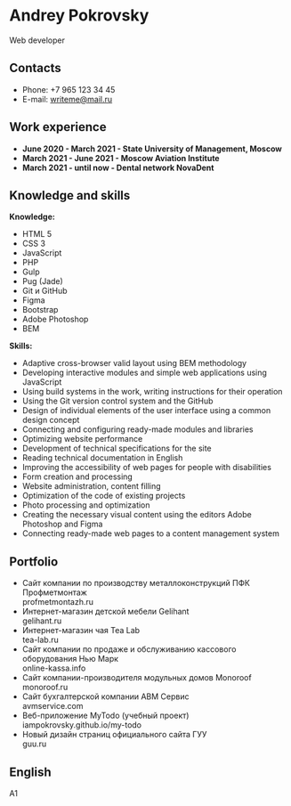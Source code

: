 # Andrey Pokrovsky
Web developer

## Contacts
* Phone: +7 965 123 34 45
* E-mail: writeme@mail.ru

## Work experience
- **June 2020 - March 2021 - State University of Management, Moscow**
- **March 2021 - June 2021 - Moscow Aviation Institute**
- **March 2021 - until now - Dental network NovaDent**

## Knowledge and skills

**Knowledge:**
- HTML 5
- CSS 3
- JavaScript
- PHP
- Gulp
- Pug (Jade)
- Git и GitHub
- Figma
- Bootstrap
- Adobe Photoshop
- BEM
 
**Skills:**
- Adaptive cross-browser valid layout using BEM methodology
- Developing interactive modules and simple web applications using JavaScript
- Using build systems in the work, writing instructions for their operation
- Using the Git version control system and the GitHub
- Design of individual elements of the user interface using a common design concept
- Connecting and configuring ready-made modules and libraries
- Optimizing website performance
- Development of technical specifications for the site
- Reading technical documentation in English
- Improving the accessibility of web pages for people with disabilities
- Form creation and processing
- Website administration, content filling
- Optimization of the code of existing projects
- Photo processing and optimization
- Creating the necessary visual content using the editors Adobe Photoshop and Figma
- Connecting ready-made web pages to a content management system

## Portfolio
- Сайт компании по производству металлоконструкций ПФК Профметмонтаж  
profmetmontazh.ru
- Интернет-магазин детской мебели Gelihant  
gelihant.ru
- Интернет-магазин чая Tea Lab  
tea-lab.ru
- Сайт компании по продаже и обслуживанию кассового оборудования Нью Марк  
online-kassa.info
- Сайт компании-производителя модульных домов Monoroof  
monoroof.ru
- Сайт бухгалтерской компании АВМ Сервис  
avmservice.com
- Веб-приложение MyTodo (учебный проект)  
iampokrovsky.github.io/my-todo
- Новый дизайн страниц официального сайта ГУУ  
guu.ru

## English
A1